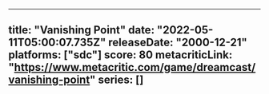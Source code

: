 
---
title: "Vanishing Point"
date: "2022-05-11T05:00:07.735Z"
releaseDate: "2000-12-21"
platforms: ["sdc"]
score: 80
metacriticLink: "https://www.metacritic.com/game/dreamcast/vanishing-point"
series: []
---
